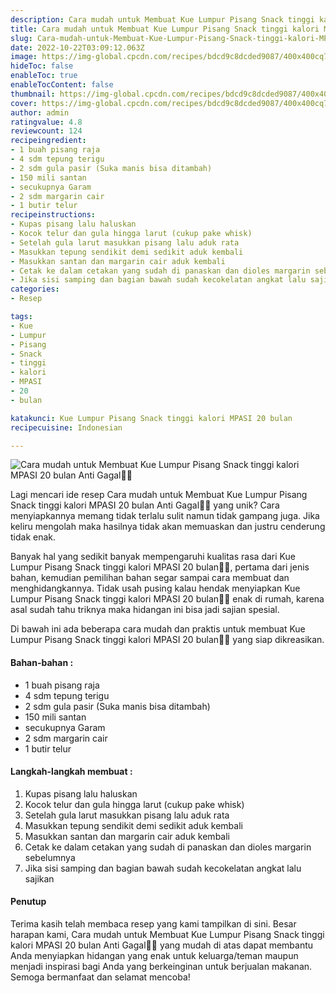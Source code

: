 ```yaml
---
description: Cara mudah untuk Membuat Kue Lumpur Pisang Snack tinggi kalori MPASI 20 bulan Anti Gagal"
title: Cara mudah untuk Membuat Kue Lumpur Pisang Snack tinggi kalori MPASI 20 bulan Anti Gagal
slug: Cara-mudah-untuk-Membuat-Kue-Lumpur-Pisang-Snack-tinggi-kalori-MPASI-20-bulan-Anti-Gagal
date: 2022-10-22T03:09:12.063Z
image: https://img-global.cpcdn.com/recipes/bdcd9c8dcded9087/400x400cq70/photo.jpg
hideToc: false
enableToc: true
enableTocContent: false
thumbnail: https://img-global.cpcdn.com/recipes/bdcd9c8dcded9087/400x400cq70/photo.jpg
cover: https://img-global.cpcdn.com/recipes/bdcd9c8dcded9087/400x400cq70/photo.jpg
author: admin
ratingvalue: 4.8
reviewcount: 124
recipeingredient:
- 1 buah pisang raja
- 4 sdm tepung terigu
- 2 sdm gula pasir (Suka manis bisa ditambah)
- 150 mili santan
- secukupnya Garam
- 2 sdm margarin cair
- 1 butir telur
recipeinstructions:
- Kupas pisang lalu haluskan
- Kocok telur dan gula hingga larut (cukup pake whisk)
- Setelah gula larut masukkan pisang lalu aduk rata
- Masukkan tepung sendikit demi sedikit aduk kembali
- Masukkan santan dan margarin cair aduk kembali
- Cetak ke dalam cetakan yang sudah di panaskan dan dioles margarin sebelumnya
- Jika sisi samping dan bagian bawah sudah kecokelatan angkat lalu sajikan
categories:
- Resep

tags:
- Kue
- Lumpur
- Pisang
- Snack
- tinggi
- kalori
- MPASI
- 20
- bulan

katakunci: Kue Lumpur Pisang Snack tinggi kalori MPASI 20 bulan
recipecuisine: Indonesian

---
```


![Cara mudah untuk Membuat Kue Lumpur Pisang Snack tinggi kalori MPASI 20 bulan Anti Gagal👩‍🍳](https://img-global.cpcdn.com/recipes/bdcd9c8dcded9087/400x400cq70/photo.jpg)

Lagi mencari ide resep Cara mudah untuk Membuat Kue Lumpur Pisang Snack tinggi kalori MPASI 20 bulan Anti Gagal👩‍🍳 yang unik? Cara menyiapkannya memang tidak terlalu sulit namun tidak gampang juga. Jika keliru mengolah maka hasilnya tidak akan memuaskan dan justru cenderung tidak enak.

Banyak hal yang sedikit banyak mempengaruhi kualitas rasa dari Kue Lumpur Pisang Snack tinggi kalori MPASI 20 bulan👩‍🍳, pertama dari jenis bahan, kemudian pemilihan bahan segar sampai cara membuat dan menghidangkannya. Tidak usah pusing kalau hendak menyiapkan Kue Lumpur Pisang Snack tinggi kalori MPASI 20 bulan👩‍🍳 enak di rumah, karena asal sudah tahu triknya maka hidangan ini bisa jadi sajian spesial.

Di bawah ini ada beberapa cara mudah dan praktis untuk membuat Kue Lumpur Pisang Snack tinggi kalori MPASI 20 bulan👩‍🍳 yang siap dikreasikan.

<!--inarticleads1-->

#### Bahan-bahan :

- 1 buah pisang raja
- 4 sdm tepung terigu
- 2 sdm gula pasir (Suka manis bisa ditambah)
- 150 mili santan
- secukupnya Garam
- 2 sdm margarin cair
- 1 butir telur

<!--inarticleads2-->

#### Langkah-langkah membuat :

1. Kupas pisang lalu haluskan
1. Kocok telur dan gula hingga larut (cukup pake whisk)
1. Setelah gula larut masukkan pisang lalu aduk rata
1. Masukkan tepung sendikit demi sedikit aduk kembali
1. Masukkan santan dan margarin cair aduk kembali
1. Cetak ke dalam cetakan yang sudah di panaskan dan dioles margarin sebelumnya
1. Jika sisi samping dan bagian bawah sudah kecokelatan angkat lalu sajikan

#### Penutup

Terima kasih telah membaca resep yang kami tampilkan di sini. Besar harapan kami, Cara mudah untuk Membuat Kue Lumpur Pisang Snack tinggi kalori MPASI 20 bulan Anti Gagal👩‍🍳 yang mudah di atas dapat membantu Anda menyiapkan hidangan yang enak untuk keluarga/teman maupun menjadi inspirasi bagi Anda yang berkeinginan untuk berjualan makanan. Semoga bermanfaat dan selamat mencoba!